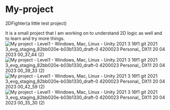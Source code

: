 # My-project
2DFighter(a little test project)

It is a small project that I am working on to understand 2D logic as well and to learn and try more things.
![My project - Level1 - Windows, Mac, Linux - Unity 2021 3 16f1 git 2021 3_evg_staging_82bb020e-b03b1330_draft-0 4200023 Personal_ _DX11_ 20 04 2023 00_37_44 (2)](https://user-images.githubusercontent.com/108123991/233218239-73cec994-39b1-4e58-ba3f-e508b8eb8945.png)
![My project - Level1 - Windows, Mac, Linux - Unity 2021 3 16f1 git 2021 3_evg_staging_82bb020e-b03b1330_draft-0 4200023 Personal_ _DX11_ 20 04 2023 00_39_33 (2)](https://user-images.githubusercontent.com/108123991/233218267-56397208-be67-4e69-a5b9-695101968072.png)
![My project - Level1 - Windows, Mac, Linux - Unity 2021 3 16f1 git 2021 3_evg_staging_82bb020e-b03b1330_draft-0 4200023 Personal_ _DX11_ 20 04 2023 00_42_59 (2)](https://user-images.githubusercontent.com/108123991/233218290-9c23ec25-c67b-4225-935f-165c9ba0dca9.png)
![My project - Level1 - Windows, Mac, Linux - Unity 2021 3 16f1 git 2021 3_evg_staging_82bb020e-b03b1330_draft-0 4200023 Personal_ _DX11_ 20 04 2023 00_35_30 (2)](https://user-images.githubusercontent.com/108123991/233218405-9d01f12c-27ba-4d53-8048-7d979e228042.png)
